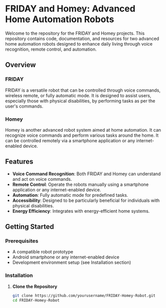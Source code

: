 # FRIDAY and Homey: Advanced Home Automation Robots

Welcome to the repository for the FRIDAY and Homey projects. This repository contains code, documentation, and resources for two advanced home automation robots designed to enhance daily living through voice recognition, remote control, and automation.

## Overview

### FRIDAY
FRIDAY is a versatile robot that can be controlled through voice commands, wireless remote, or fully automatic mode. It is designed to assist users, especially those with physical disabilities, by performing tasks as per the user's commands.

### Homey
Homey is another advanced robot system aimed at home automation. It can recognize voice commands and perform various tasks around the home. It can be controlled remotely via a smartphone application or any internet-enabled device.

## Features

- **Voice Command Recognition**: Both FRIDAY and Homey can understand and act on voice commands.
- **Remote Control**: Operate the robots manually using a smartphone application or any internet-enabled device.
- **Automation**: Fully automatic mode for predefined tasks.
- **Accessibility**: Designed to be particularly beneficial for individuals with physical disabilities.
- **Energy Efficiency**: Integrates with energy-efficient home systems.

## Getting Started

### Prerequisites

- A compatible robot prototype
- Android smartphone or any internet-enabled device
- Development environment setup (see Installation section)

### Installation

1. **Clone the Repository**
   ```bash
   git clone https://github.com/yourusername/FRIDAY-Homey-Robot.git
   cd FRIDAY-Homey-Robot
